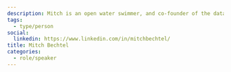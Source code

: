 ```yaml
---
description: Mitch is an open water swimmer, and co-founder of the data and web app platform that OpenWaterData.com is built on.
tags:
  - type/person
social:
  linkedin: https://www.linkedin.com/in/mitchbechtel/
title: Mitch Bechtel
categories:
  - role/speaker
---
```

